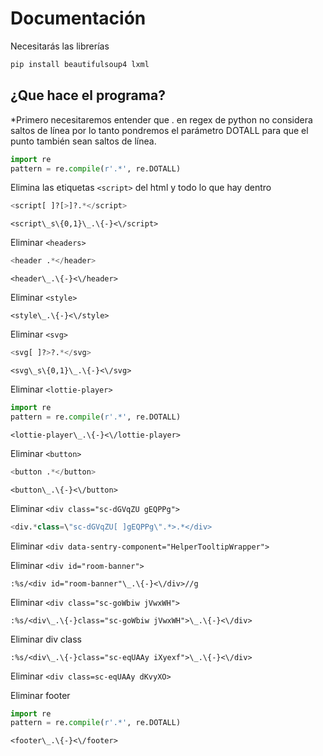 # Documentación 
Necesitarás las librerías

```sh
pip install beautifulsoup4 lxml
```

## ¿Que hace el programa? 

*Primero necesitaremos entender que . en regex de python no considera saltos de línea por lo tanto pondremos el parámetro DOTALL para que el punto también sean saltos de línea. 

```python
import re
pattern = re.compile(r'.*', re.DOTALL)
```

Elimina las etiquetas `<script>` del html y todo lo que hay dentro 

```python
<script[ ]?[>]?.*</script>
```

```vim
<script\_s\{0,1}\_.\{-}<\/script>
```

Eliminar ```<headers>```

```python
<header .*</header>
```

```vim
<header\_.\{-}<\/header>
```

Eliminar `<style>` 

```vim
<style\_.\{-}<\/style>
```

Eliminar `<svg>`

```python
<svg[ ]?>?.*</svg>
```

```vim
<svg\_s\{0,1}\_.\{-}<\/svg>
```

Eliminar `<lottie-player>`

```python
import re
pattern = re.compile(r'.*', re.DOTALL)
```

```vim
<lottie-player\_.\{-}<\/lottie-player>
```

Eliminar `<button>`

```python
<button .*</button>
```

```vim
<button\_.\{-}<\/button>
```

Eliminar `<div class="sc-dGVqZU gEQPPg">`

```python
<div.*class=\"sc-dGVqZU[ ]gEQPPg\".*>.*</div>
```

Eliminar `<div data-sentry-component="HelperTooltipWrapper">`

Eliminar `<div id="room-banner">`

```vim
:%s/<div id="room-banner"\_.\{-}<\/div>//g
```

Eliminar `<div class="sc-goWbiw jVwxWH">`

```vim
:%s/<div\_.\{-}class="sc-goWbiw jVwxWH">\_.\{-}<\/div>
```

Eliminar div class

```vim
:%s/<div\_.\{-}class="sc-eqUAAy iXyexf">\_.\{-}<\/div>
```

Eliminar `<div class=sc-eqUAAy dKvyXO>`

Eliminar footer
```python
import re
pattern = re.compile(r'.*', re.DOTALL)
```

```vim
<footer\_.\{-}<\/footer>
```
